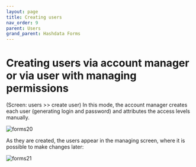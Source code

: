 ```yaml
---
layout: page
title: Creating users
nav_order: 9
parent: Users
grand_parent: Hashdata Forms
---
```

# Creating users via account manager or via user with managing permissions 

(Screen: users >> create user)
In this mode, the account manager creates each user 
(generating login and password) and attributes the access 
levels manually. 

![forms20](/forms/en/assets/images/forms20.png)

As they are created, the users appear in the managing 
screen, where it is possible to make changes later:

![forms21](/forms/en/assets/images/forms21.png)